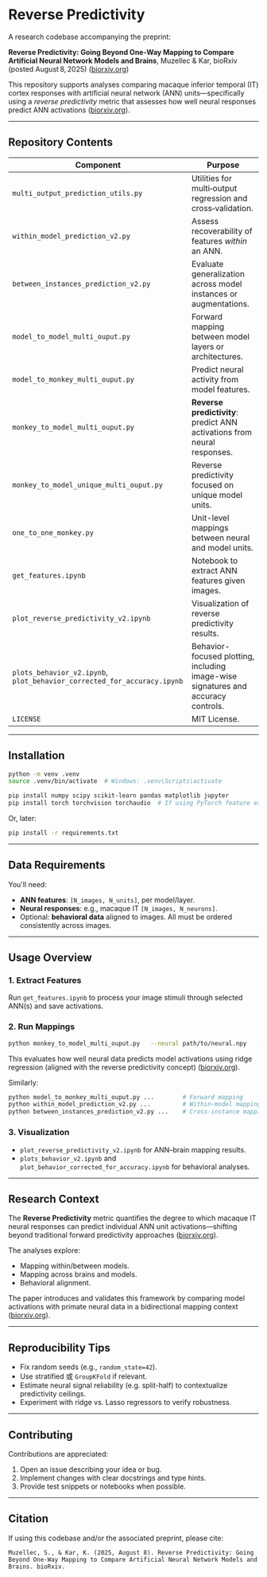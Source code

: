 # Reverse Predictivity

A research codebase accompanying the preprint:

**Reverse Predictivity: Going Beyond One-Way Mapping to Compare Artificial Neural Network Models and Brains**, Muzellec & Kar, bioRxiv (posted August 8, 2025) ([biorxiv.org](https://www.biorxiv.org/content/10.1101/2025.08.08.669382v1.full.pdf?utm_source=chatgpt.com))

This repository supports analyses comparing macaque inferior temporal (IT) cortex responses with artificial neural network (ANN) units—specifically using a *reverse predictivity* metric that assesses how well neural responses predict ANN activations ([biorxiv.org](https://www.biorxiv.org/content/10.1101/2025.08.08.669382v1?utm_source=chatgpt.com)).

---

##  Repository Contents

| Component | Purpose |
|---|---|
| `multi_output_prediction_utils.py` | Utilities for multi‑output regression and cross‑validation. |
| `within_model_prediction_v2.py` | Assess recoverability of features *within* an ANN. |
| `between_instances_prediction_v2.py` | Evaluate generalization across model instances or augmentations. |
| `model_to_model_multi_ouput.py` | Forward mapping between model layers or architectures. |
| `model_to_monkey_multi_ouput.py` | Predict neural activity from model features. |
| `monkey_to_model_multi_ouput.py` | **Reverse predictivity**: predict ANN activations from neural responses. |
| `monkey_to_model_unique_multi_ouput.py` | Reverse predictivity focused on unique model units. |
| `one_to_one_monkey.py` | Unit-level mappings between neural and model units. |
| `get_features.ipynb` | Notebook to extract ANN features given images. |
| `plot_reverse_predictivity_v2.ipynb` | Visualization of reverse predictivity results. |
| `plots_behavior_v2.ipynb`, `plot_behavior_corrected_for_accuracy.ipynb` | Behavior-focused plotting, including image-wise signatures and accuracy controls. |
| `LICENSE` | MIT License. |

---

##  Installation

```bash
python -m venv .venv
source .venv/bin/activate  # Windows: .venv\Scripts\activate

pip install numpy scipy scikit-learn pandas matplotlib jupyter
pip install torch torchvision torchaudio  # If using PyTorch feature extraction
```

Or, later:
```bash
pip install -r requirements.txt
```

---

##  Data Requirements

You'll need:
- **ANN features**: `[N_images, N_units]`, per model/layer.
- **Neural responses**: e.g., macaque IT `[N_images, N_neurons]`.
- Optional: **behavioral data** aligned to images.
All must be ordered consistently across images.

---

##  Usage Overview

###  1. Extract Features
Run `get_features.ipynb` to process your image stimuli through selected ANN(s) and save activations.

###  2. Run Mappings
```bash
python monkey_to_model_multi_ouput.py   --neural path/to/neural.npy   --features path/to/model_features.npy   --cv-folds 5   --alpha-grid 0.001,0.01,0.1,1
```
This evaluates how well neural data predicts model activations using ridge regression (aligned with the reverse predictivity concept) ([biorxiv.org](https://www.biorxiv.org/content/10.1101/2025.08.08.669382v1?utm_source=chatgpt.com)).

Similarly:
```bash
python model_to_monkey_multi_ouput.py ...        # Forward mapping
python within_model_prediction_v2.py ...         # Within-model mapping
python between_instances_prediction_v2.py ...    # Cross-instance mapping
```

###  3. Visualization
- `plot_reverse_predictivity_v2.ipynb` for ANN–brain mapping results.
- `plots_behavior_v2.ipynb` and `plot_behavior_corrected_for_accuracy.ipynb` for behavioral analyses.

---

##  Research Context

The **Reverse Predictivity** metric quantifies the degree to which macaque IT neural responses can predict individual ANN unit activations—shifting beyond traditional forward predictivity approaches ([biorxiv.org](https://www.biorxiv.org/content/10.1101/2025.08.08.669382v1?utm_source=chatgpt.com)).

The analyses explore:
- Mapping within/between models.
- Mapping across brains and models.
- Behavioral alignment.

The paper introduces and validates this framework by comparing model activations with primate neural data in a bidirectional mapping context ([biorxiv.org](https://www.biorxiv.org/content/10.1101/2025.08.08.669382v1?utm_source=chatgpt.com)).

---

##  Reproducibility Tips

- Fix random seeds (e.g., `random_state=42`).
- Use stratified 或 `GroupKFold` if relevant.
- Estimate neural signal reliability (e.g. split-half) to contextualize predictivity ceilings.
- Experiment with ridge vs. Lasso regressors to verify robustness.

---

##  Contributing

Contributions are appreciated:

1. Open an issue describing your idea or bug.
2. Implement changes with clear docstrings and type hints.
3. Provide test snippets or notebooks when possible.

---

##  Citation

If using this codebase and/or the associated preprint, please cite:

```
Muzellec, S., & Kar, K. (2025, August 8). Reverse Predictivity: Going Beyond One-Way Mapping to Compare Artificial Neural Network Models and Brains. bioRxiv.
```
